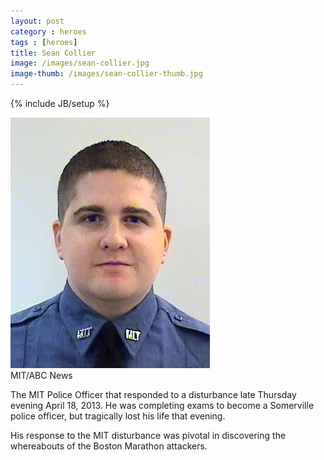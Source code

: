 ```yaml
---
layout: post
category : heroes
tags : [heroes]
title: Sean Collier
image: /images/sean-collier.jpg
image-thumb: /images/sean-collier-thumb.jpg
---
```

{% include JB/setup %}

<img src="/images/sean-collier.jpg" alt="Image of Sean Collier">
<div class="citation">MIT/ABC News</div>

The MIT Police Officer that responded to a disturbance late Thursday evening April 18, 2013.  He was completing
exams to become a Somerville police officer, but tragically lost his life that evening.

His response to the MIT disturbance was pivotal in discovering the whereabouts of the Boston Marathon attackers.
